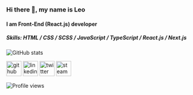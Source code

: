 ### Hi there 👋, my name is Leo
#### I am Front-End (React.js) developer
&NewLine;

##### Skills: HTML / CSS / SCSS / JavaScript / TypeScript / React.js / Next.js
&NewLine;

![GitHub stats](https://github-readme-stats.vercel.app/api?username=mir4ri&show_icons=true) 
&NewLine; 

[<img src='https://cdn.jsdelivr.net/npm/simple-icons@3.0.1/icons/github.svg' alt='github' height='40'>](https://github.com/mir4ri) 
[<img src='https://cdn.jsdelivr.net/npm/simple-icons@3.0.1/icons/linkedin.svg' alt='linkedin' height='40'>](https://www.linkedin.com/in/mir4ri/)
[<img src='https://cdn.jsdelivr.net/npm/simple-icons@3.0.1/icons/twitter.svg' alt='twitter' height='40'>](https://twitter.com/mir4ri)
[<img src='https://cdn.jsdelivr.net/npm/simple-icons@3.0.1/icons/steam.svg' alt='steam' height='40'>](https://steamcommunity.com/id/Mir4ri/) 


![Profile views](https://gpvc.arturio.dev/mir4ri)  

